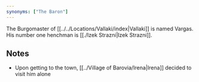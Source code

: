 ```yaml
---
synonyms: ["The Baron"]
---
```


The Burgomaster of [[../../Locations/Vallaki/index|Vallaki]] is named Vargas. His number one henchman is [[./Izek Strazni|Izek Strazni]].

## Notes
- Upon getting to the town, [[../Village of Barovia/Irena|Irena]] decided to visit him alone